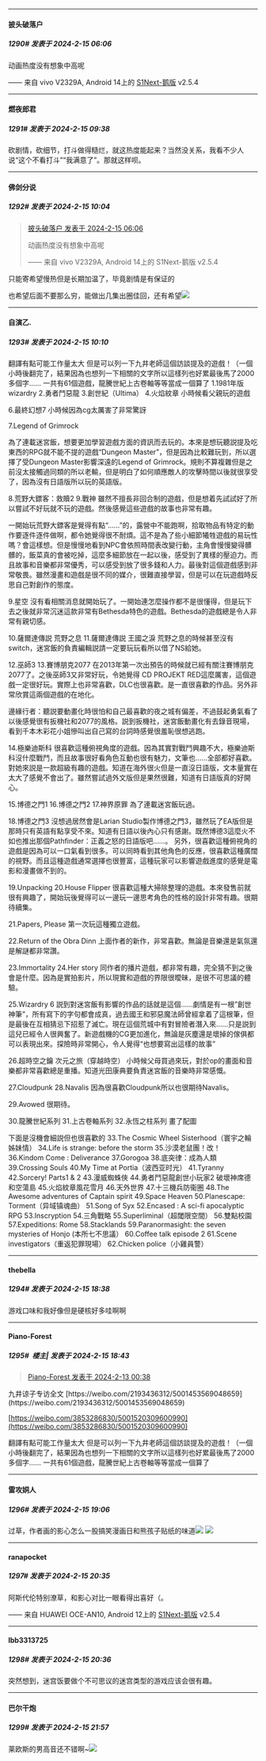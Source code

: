 
*****

####  披头破落户  
##### 1290#       发表于 2024-2-15 06:06

动画热度没有想象中高呢

—— 来自 vivo V2329A, Android 14上的 [S1Next-鹅版](https://github.com/ykrank/S1-Next/releases) v2.5.4


*****

####  燃夜郎君  
##### 1291#       发表于 2024-2-15 09:38

砍剧情，砍细节，打斗做得糙烂，就这热度能起来？当然没关系，我看不少人说“这个不看打斗”“我满意了”。那就这样呗。


*****

####  佛剑分说  
##### 1292#       发表于 2024-2-15 10:04

<blockquote><a href="httphttps://bbs.saraba1st.com/2b/forum.php?mod=redirect&amp;goto=findpost&amp;pid=63964138&amp;ptid=2086008" target="_blank">披头破落户 发表于 2024-2-15 06:06</a>

动画热度没有想象中高呢

—— 来自 vivo V2329A, Android 14上的 S1Next-鹅版 v2.5.4</blockquote>
只能寄希望慢热但是长期加温了，毕竟剧情是有保证的

也希望后面不要那么穷，能做出几集出圈佳回，还有希望<img src="https://static.saraba1st.com/image/smiley/face2017/068.png" referrerpolicy="no-referrer">

*****

####  自演乙.  
##### 1293#       发表于 2024-2-15 10:10

翻譯有點可能工作量太大 但是可以列一下九井老師這個訪談提及的遊戲！（一個小時後翻完了，結果因為也想列一下相關的文字所以這樣列也好累最後馬了2000多個字…… 一共有61個遊戲，龍騰世紀上古卷軸等等當成一個算了
1.1981年版wizardry
2.勇者鬥惡龍
3.創世紀（Ultima）
4.火焰紋章
小時候看父親玩的遊戲

6.最終幻想7
小時候因為cg太厲害了非常驚訝

7.Legend of Grimrock

為了連載迷宮飯，想要更加學習遊戲方面的資訊而去玩的。本來是想玩聽説提及吃東西的RPG就不能不提的遊戲“Dungeon Master”，但是因為比較難玩到，所以選擇了受Dungeon Master影響深遠的Legend of Grimrock。規則不算複雜但是之前沒太接觸過同類的所以老輸，但是明白了如何順應敵人的攻擊時間以後就很享受了，因為沒有日語版所以玩的英語版。

8.荒野大鏢客：救贖2
9.戰神
雖然不擅長非回合制的遊戲，但是想着先試試好了所以嘗試不好玩就不玩的遊戲。然後感覺這些遊戲的故事也非常有趣。

一開始玩荒野大鏢客是覺得有點“……”的，露營中不能跑啊，拾取物品有特定的動作要逐件逐件做啊，都令她覺得很不耐煩。這不是為了些小細節犧牲遊戲的易玩性嗎？會這樣想。但是慢慢地看到NPC會依照時間表改變行動，主角會慢慢變得髒髒的，飯菜真的會被吃掉，這麼多細節放在一起以後，感受到了異樣的壓迫力。而且故事和音樂都非常優秀，可以感受到放了很多錢和人力。最後對這個遊戲感到非常敬畏。雖然漫畫和遊戲是很不同的媒介，很難直接學習，但是可以在玩遊戲時反思自己對創作的態度。

9.星空
沒有看相關消息就開始玩了。一開始連怎麼操作都不是很懂得，但是玩下去之後就非常沉迷這款非常有Bethesda特色的遊戲。Bethesda的遊戲總是令人非常有親切感。

10.薩爾達傳説 荒野之息
11.薩爾達傳説 王國之淚
荒野之息的時候甚至沒有switch，迷宮飯的負責編輯説請一定要玩玩看所以借了NS給她。

12.巫師3
13.賽博朋克2077
在2013年第一次出預告的時候就已經有關注賽博朋克2077了。之後巫師3又非常好玩，令她覺得 CD PROJEKT RED這麼厲害，這個遊戲一定很好玩。實際上也非常喜歡，DLC也很喜歡。是一直很喜歡的作品。另外非常欣賞這兩個遊戲的在地化。

邊緣行者：聽説要動畫化時很怕和自己最喜歡的夜之城有偏差，不過鼓起勇氣看了以後感覺很有扳機社和2077的風格。説到扳機社，迷宮飯動畫化有去錄音現場，看到千本木彩花小姐慘叫出自己寫的台詞時感覺很羞恥很想逃跑。

14.極樂迪斯科
很喜歡這種俯視角度的遊戲。因為其實對戰鬥興趣不大，極樂迪斯科沒什麼戰鬥，而且故事很好看角色互動也很有魅力，文筆也……全部都好喜歡。對她來説是一款超級有趣的遊戲。知道在海外很火但是一直沒日語版，文本量實在太大了感覺不會出了。雖然嘗試過外文版但是果然很難，知道有日語版真的好開心。

15.博德之門1
16.博德之門2
17.神界原罪
為了連載迷宮飯玩過。

18.博德之門3
沒想過居然會是Larian Studio製作博德之門3，雖然玩了EA版但是那時只有英語有點享受不來。知道有日語以後內心只有感謝。既然博德3這麼火不如也推出那個Pathfinder：正義之怒的日語版吧……。
另外，很喜歡這種俯視角的遊戲是因為可以一口氣看到很多。可以同時看到其他角色的反應，很喜歡這種廣闊的視野。而且這種遊戲通常選擇也很豐富，這種玩家可以影響遊戲進度的感覺是電影和漫畫做不到的。

19.Unpacking
20.House Flipper
很喜歡這種大掃除整理的遊戲。本來發售前就很有興趣了，開始玩後覺得可以一邊玩一邊思考角色的性格的設計非常有趣。很期待續集。

21.Papers, Please
第一次玩這種獨立遊戲。

22.Return of the Obra Dinn
上面作者的新作，非常喜歡。無論是音樂還是氣氛還是解謎都非常讚。

23.Immortality
24.Her story
同作者的播片遊戲，都非常有趣，完全猜不到之後會是什麼。因為是實拍影片，所以現實和遊戲的界限很曖昧，是很不可思議的體驗。

25.Wizardry 6
説到對迷宮飯有影響的作品的話就是這個……劇情是有一根”創世神筆”，所有寫下的字句都會成真，過去國王和邪惡魔法師曾經拿着了這根筆，但是最後在互相猜忌下招惹了滅亡。現在這個荒城中有對冒險者潛入來……只是説到這兒已經令人很興奮了。新遊戲機的CG更加進化，無論是灰塵還是壞掉的傢俱都可以表現出來。探險時非常開心，令人覺得“也想要寫出這樣的故事”

26.超時空之鑰 次元之旅（穿越時空）
小時候父母買過來玩，對於op的畫面和音樂都非常喜歡總是重播。知道光田康典要負責迷宮飯的音樂時非常感慨。

27.Cloudpunk
28.Navalis
因為很喜歡Cloudpunk所以也很期待Navalis。

29.Avowed
很期待。

30.龍騰世紀系列
31.上古卷軸系列
32.永恆之柱系列
畫了配圖

下面是沒機會細説但也很喜歡的
33.The Cosmic Wheel Sisterhood（寰宇之輪姊妹情）
34.Life is strange: before the storm
35.沙漠老鼠團！改！
36.Kindom Come : Deliverance
37.Gorogoa
38.底突律：成為人類
39.Crossing Souls
40.My Time at Portia（波西亚时光）
41.Tyranny
42.Sorcery! Parts1 &amp; 2
43.漫威蜘蛛俠
44.勇者鬥惡龍創世小玩家2 破壞神席德和空蕩島
45.火焰紋章風花雪月
46.天外世界
47.十三機兵防衞圈
48.The Awesome adventures of Captain spirit
49.Space Heaven
50.Planescape: Torment（异域镇魂曲）
51.Song of Syx
52.Encased : A sci-fi apocalyptic RPG
53.Inscryption
54.三角戰略
55.Superliminal（超閾限空間）
56.雙點校園
57.Expeditions: Rome
58.Stacklands
59.Paranormasight: the seven mysteries of Honjo (本所七不思議）
60.Coffee talk episode 2 
61.Scene investigators（重返犯罪現場）
62.Chicken police（小雞員警）


*****

####  thebella  
##### 1294#       发表于 2024-2-15 18:38

游戏口味和我好像但是硬核好多哇啊啊

*****

####  Piano-Forest  
##### 1295#         楼主| 发表于 2024-2-15 18:43

<blockquote><a href="httphttps://bbs.saraba1st.com/2b/forum.php?mod=redirect&amp;goto=findpost&amp;pid=63950316&amp;ptid=2086008" target="_blank">Piano-Forest 发表于 2024-2-13 00:38</a></blockquote>
九井谅子专访全文
[https://weibo.com/2193436312/5001453569048659](https://weibo.com/2193436312/5001453569048659)

[https://weibo.com/3853286830/5001520309600990](https://weibo.com/3853286830/5001520309600990)

翻譯有點可能工作量太大 但是可以列一下九井老師這個訪談提及的遊戲！（一個小時後翻完了，結果因為也想列一下相關的文字所以這樣列也好累最後馬了2000多個字…… 一共有61個遊戲，龍騰世紀上古卷軸等等當成一個算了


*****

####  雷攻姛人  
##### 1296#       发表于 2024-2-15 19:06

过草，作者画的影心怎么一股搞笑漫画日和熊孩子贴纸的味道<img src="https://static.saraba1st.com/image/smiley/face2017/068.png" referrerpolicy="no-referrer">
<img src="https://p.sda1.dev/15/f7484321d0536b036cebe7d16cb7eafa/IMG_20240215_190458.jpg" referrerpolicy="no-referrer">


*****

####  ranapocket  
##### 1297#       发表于 2024-2-15 20:35

阿斯代伦特别潦草，和影心对比一眼看得出喜好（。

—— 来自 HUAWEI OCE-AN10, Android 12上的 [S1Next-鹅版](https://github.com/ykrank/S1-Next/releases) v2.5.4

*****

####  lbb3313725  
##### 1298#       发表于 2024-2-15 20:36

突然想到，迷宫饭要做个不可思议的迷宫类型的游戏应该会很有趣。


*****

####  巴尔干炮  
##### 1299#       发表于 2024-2-15 21:57

莱欧斯的男高音还不错啊~<img src="https://static.saraba1st.com/image/smiley/face2017/066.png" referrerpolicy="no-referrer">

